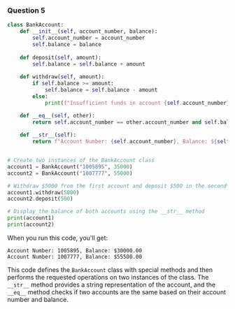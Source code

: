 ### Question 5

```python
class BankAccount:
    def __init__(self, account_number, balance):
        self.account_number = account_number
        self.balance = balance
        
    def deposit(self, amount):
        self.balance = self.balance + amount
        
    def withdraw(self, amount):
        if self.balance >= amount:
            self.balance = self.balance - amount
        else:
            print(f"Insufficient funds in account {self.account_number}.")

    def __eq__(self, other):
        return self.account_number == other.account_number and self.balance == other.balance
    
    def __str__(self):
        return f"Account Number: {self.account_number}, Balance: ${self.balance:.2f}"


# Create two instances of the BankAccount class
account1 = BankAccount("1005895", 35000)
account2 = BankAccount("1007777", 55000)

# Withdraw $5000 from the first account and deposit $500 in the second account
account1.withdraw(5000)
account2.deposit(500)

# Display the balance of both accounts using the __str__ method
print(account1)
print(account2)
```

When you run this code, you'll get:

```
Account Number: 1005895, Balance: $30000.00
Account Number: 1007777, Balance: $55500.00
```

This code defines the `BankAccount` class with special methods and then performs the requested operations on two instances of the class. The `__str__` method provides a string representation of the account, and the `__eq__` method checks if two accounts are the same based on their account number and balance.